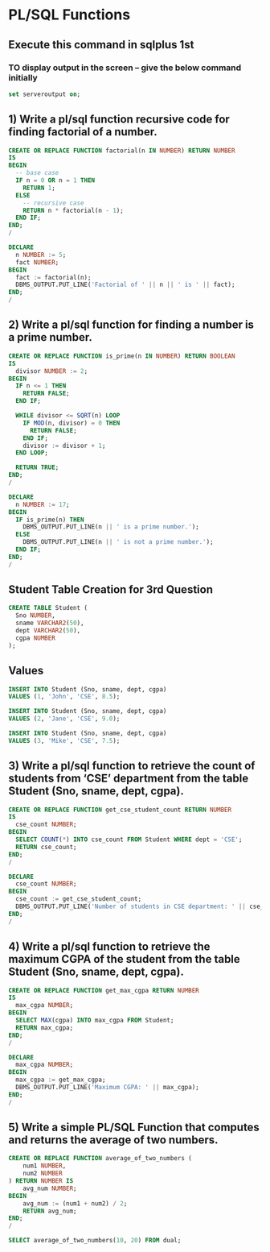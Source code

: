 # PL/SQL Functions
## Execute this command in sqlplus 1st 
### TO display output in the screen – give the below command initially 
```sql
set serveroutput on;
```
## 1) Write a pl/sql function recursive code for finding factorial of a number.
```sql
CREATE OR REPLACE FUNCTION factorial(n IN NUMBER) RETURN NUMBER
IS
BEGIN
  -- base case
  IF n = 0 OR n = 1 THEN
    RETURN 1;
  ELSE
    -- recursive case
    RETURN n * factorial(n - 1);
  END IF;
END;
/
```
```sql
DECLARE
  n NUMBER := 5;
  fact NUMBER;
BEGIN
  fact := factorial(n);
  DBMS_OUTPUT.PUT_LINE('Factorial of ' || n || ' is ' || fact);
END;
/
```

## 2) Write a pl/sql function for finding a number is a prime number.
```sql
CREATE OR REPLACE FUNCTION is_prime(n IN NUMBER) RETURN BOOLEAN
IS
  divisor NUMBER := 2;
BEGIN
  IF n <= 1 THEN
    RETURN FALSE;
  END IF;

  WHILE divisor <= SQRT(n) LOOP
    IF MOD(n, divisor) = 0 THEN
      RETURN FALSE;
    END IF;
    divisor := divisor + 1;
  END LOOP;

  RETURN TRUE;
END;
/
```
```sql
DECLARE
  n NUMBER := 17;
BEGIN
  IF is_prime(n) THEN
    DBMS_OUTPUT.PUT_LINE(n || ' is a prime number.');
  ELSE
    DBMS_OUTPUT.PUT_LINE(n || ' is not a prime number.');
  END IF;
END;
/
```
## Student Table Creation for 3rd Question
``` sql
CREATE TABLE Student (
  Sno NUMBER,
  sname VARCHAR2(50),
  dept VARCHAR2(50),
  cgpa NUMBER
);
```
## Values
```sql
INSERT INTO Student (Sno, sname, dept, cgpa)
VALUES (1, 'John', 'CSE', 8.5);

INSERT INTO Student (Sno, sname, dept, cgpa)
VALUES (2, 'Jane', 'CSE', 9.0);

INSERT INTO Student (Sno, sname, dept, cgpa)
VALUES (3, 'Mike', 'CSE', 7.5);
```
## 3) Write a pl/sql function to retrieve the count of students from ‘CSE’ department from the table Student (Sno, sname, dept, cgpa).
```sql
CREATE OR REPLACE FUNCTION get_cse_student_count RETURN NUMBER
IS
  cse_count NUMBER;
BEGIN
  SELECT COUNT(*) INTO cse_count FROM Student WHERE dept = 'CSE';
  RETURN cse_count;
END;
/
```
```sql
DECLARE
  cse_count NUMBER;
BEGIN
  cse_count := get_cse_student_count;
  DBMS_OUTPUT.PUT_LINE('Number of students in CSE department: ' || cse_count);
END;
/
```

## 4) Write a pl/sql function to retrieve the maximum CGPA of the student  from the table Student (Sno, sname, dept, cgpa).
```sql
CREATE OR REPLACE FUNCTION get_max_cgpa RETURN NUMBER
IS
  max_cgpa NUMBER;
BEGIN
  SELECT MAX(cgpa) INTO max_cgpa FROM Student;
  RETURN max_cgpa;
END;
/
```
```sql
DECLARE
  max_cgpa NUMBER;
BEGIN
  max_cgpa := get_max_cgpa;
  DBMS_OUTPUT.PUT_LINE('Maximum CGPA: ' || max_cgpa);
END;
/
```

## 5) Write a simple PL/SQL Function that computes and returns the average of two numbers.
```sql
CREATE OR REPLACE FUNCTION average_of_two_numbers (
    num1 NUMBER,
    num2 NUMBER
) RETURN NUMBER IS
    avg_num NUMBER;
BEGIN
    avg_num := (num1 + num2) / 2;
    RETURN avg_num;
END;
/
```
```sql
SELECT average_of_two_numbers(10, 20) FROM dual;
```
